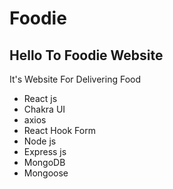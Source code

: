 # Foodie

## Hello To Foodie Website

It's Website For Delivering Food

- React js
- Chakra UI
- axios
- React Hook Form
- Node js
- Express js
- MongoDB
- Mongoose
